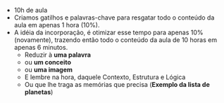 - 10h de aula 
- Criamos gatilhos e palavras-chave para resgatar todo o conteúdo da aula em apenas 1 hora (10%).
- A idéia da incorporação, é otimizar esse tempo para apenas 10% (novamente), trazendo então todo o conteúdo da aula de 10 horas em apenas 6 minutos.
	- Reduzir à **uma palavra**
	- ou **um conceito**
	- ou **uma imagem**
	- E lembre na hora, daquele Contexto, Estrutura e Lógica
	- Ou que lhe traga as memórias que precisa (**Exemplo da lista de planetas**)